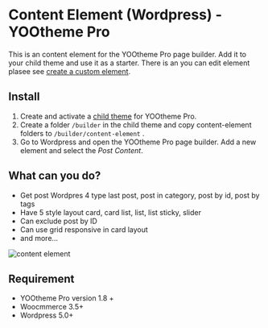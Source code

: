 # Content Element (Wordpress) - YOOtheme Pro
This is an content element for the YOOtheme Pro page builder. Add it to your child theme and use it as a starter. There is an you can edit element plasee see [create a custom element](https://yootheme.com/support/yootheme-pro/wordpress/custom-elements).

## Install

1. Create and activate a [child theme](https://yootheme.com/support/yootheme-pro/wordpress/child-themes) for YOOtheme Pro.
2. Create a folder `/builder` in the child theme and copy content-element folders to `/builder/content-element` .
3. Go to Wordpress and open the YOOtheme Pro page builder. Add a new element and select the *Post Content*.

## What can you do?
- Get post Wordpres 4 type last post, post in category, post by id, post by tags
- Have 5 style layout card, card list, list, list sticky, slider
- Can exclude post by ID
- Can use grid responsive in card layout
- and more...

![content element](https://cl.ly/fabc22942d00/Image%2525202019-02-08%252520at%2525205.50.54%252520PM.png)

## Requirement

- YOOtheme Pro version 1.8 +
- Woocmmerce 3.5+
- Wordpress 5.0+
